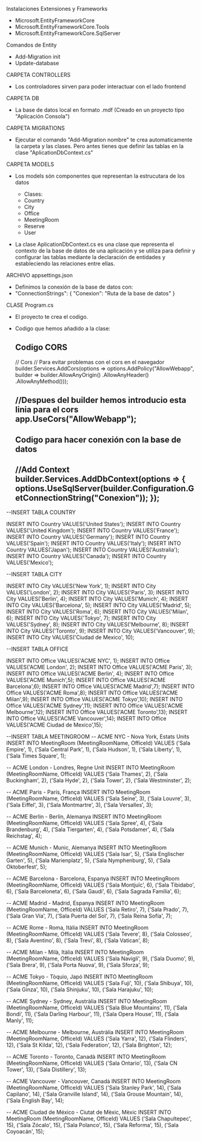 Instalaciones Extensiones y Frameworks
 - Microsoft.EntityFrameworkCore
 - Microsoft.EntityFrameworkCore.Tools
 - Microsoft.EntityFrameworkCore.SqlServer

 Comandos de Entity
  - Add-Migration init
  - Update-database



CARPETA CONTROLLERS
 - Los controladores sirven para poder interactuar con el lado frontend


CARPETA DB
 - La base de datos local en formato .mdf (Creado en un proyecto tipo "Aplicación Consola")

CARPETA MIGRATIONS
 - Ejecutar el comando "Add-Migration nombre" te crea automaticamente la carpeta y las clases. Pero antes tienes que definir
   las tablas en la clase "AplicationDbContext.cs" 


CARPETA MODELS
 - Los models són componentes que representan la estrucutara de los datos
	- Clases:
	 - Country
	 - City
	 - Office
	 - MeetingRoom
	 - Reserve
	 - User

 - La clase AplicationDbContext.cs es una clase que representa el contexto de la base de datos de una aplicación y se utiliza 
   para definir y configurar las tablas mediante la declaración de entidades y estableciendo las relaciones entre ellas.


ARCHIVO appsettings.json
 - Definimos la conexión de la base de datos con: 
  - "ConnectionStrings": {
    "Conexion": "Ruta de la base de datos"
    }


CLASE Program.cs
 - El proyecto te crea el codigo.
 - Codigo que hemos añadido a la clase: 
   

   Codigo CORS
   ------------------------------------------------------------------------
   // Cors
   // Para evitar problemas con el cors en el navegador
   builder.Services.AddCors(options => options.AddPolicy("AllowWebapp",
                                       builder => builder.AllowAnyOrigin()
                                                       .AllowAnyHeader()
                                                       .AllowAnyMethod()));

   //Despues del builder hemos introducio esta linia para el cors
   app.UseCors("AllowWebapp");
   -------------------------------------------------------------------------



   Codigo para hacer conexión con la base de datos
   ------------------------------------------------------------------------
   //Add Context
   builder.Services.AddDbContext<AplicationDbContext>(options =>
   {
       options.UseSqlServer(builder.Configuration.GetConnectionString("Conexion"));
   });
   -------------------------------------------------------------------------



--INSERT TABLA COUNTRY

INSERT INTO Country VALUES('United States');
INSERT INTO Country VALUES('United Kingdom');
INSERT INTO Country VALUES('France');
INSERT INTO Country VALUES('Germany');
INSERT INTO Country VALUES('Spain');
INSERT INTO Country VALUES('Italy');
INSERT INTO Country VALUES('Japan');
INSERT INTO Country VALUES('Australia');
INSERT INTO Country VALUES('Canada');
INSERT INTO Country VALUES('Mexico');


--INSERT TABLA CITY

INSERT INTO City VALUES('New York', 1);
INSERT INTO City VALUES('London', 2);
INSERT INTO City VALUES('Paris', 3);
INSERT INTO City VALUES('Berlin', 4);
INSERT INTO City VALUES('Munich', 4);
INSERT INTO City VALUES('Barcelona', 5);
INSERT INTO City VALUES('Madrid', 5);
INSERT INTO City VALUES('Roma', 6);
INSERT INTO City VALUES('Milan', 6);
INSERT INTO City VALUES('Tokyo', 7);
INSERT INTO City VALUES('Sydney', 8);
INSERT INTO City VALUES('Melbourne', 8);
INSERT INTO City VALUES('Toronto', 9);
INSERT INTO City VALUES('Vancouver', 9);
INSERT INTO City VALUES('Ciudad de Mexico', 10);


--INSERT TABLA OFFICE

INSERT INTO Office VALUES('ACME NYC', 1);
INSERT INTO Office VALUES('ACME London', 2);
INSERT INTO Office VALUES('ACME Paris', 3);
INSERT INTO Office VALUES('ACME Berlin', 4);
INSERT INTO Office VALUES('ACME Munich',5);
INSERT INTO Office VALUES('ACME Barcelona',6);
INSERT INTO Office VALUES('ACME Madrid',7);
INSERT INTO Office VALUES('ACME Roma',8);
INSERT INTO Office VALUES('ACME Milan',9);
INSERT INTO Office VALUES('ACME Tokyo',10);
INSERT INTO Office VALUES('ACME Sydney',11);
INSERT INTO Office VALUES('ACME Melbourne',12);
INSERT INTO Office VALUES('ACME Toronto',13);
INSERT INTO Office VALUES('ACME Vancouver',14);
INSERT INTO Office VALUES('ACME Ciudad de Mexico',15);

--INSERT TABLA MEETINGROOM
-- ACME NYC - Nova York, Estats Units
INSERT INTO MeetingRoom (MeetingRoomName, OfficeId)
VALUES ('Sala Empire', 1),
       ('Sala Central Park', 1),
       ('Sala Hudson', 1),
       ('Sala Liberty', 1),
       ('Sala Times Square', 1);

-- ACME London - Londres, Regne Unit
INSERT INTO MeetingRoom (MeetingRoomName, OfficeId)
VALUES ('Sala Thames', 2),
       ('Sala Buckingham', 2),
       ('Sala Hyde', 2),
       ('Sala Tower', 2),
       ('Sala Westminster', 2);

-- ACME Paris - París, França
INSERT INTO MeetingRoom (MeetingRoomName, OfficeId)
VALUES ('Sala Seine', 3),
       ('Sala Louvre', 3),
       ('Sala Eiffel', 3),
       ('Sala Montmartre', 3),
       ('Sala Versalles', 3);

-- ACME Berlin - Berlín, Alemanya
INSERT INTO MeetingRoom (MeetingRoomName, OfficeId)
VALUES ('Sala Spree', 4),
       ('Sala Brandenburg', 4),
       ('Sala Tiergarten', 4),
       ('Sala Potsdamer', 4),
       ('Sala Reichstag', 4);

-- ACME Munich - Munic, Alemanya
INSERT INTO MeetingRoom (MeetingRoomName, OfficeId)
VALUES ('Sala Isar', 5),
       ('Sala Englischer Garten', 5),
       ('Sala Marienplatz', 5),
       ('Sala Nymphenburg', 5),
       ('Sala Oktoberfest', 5);

-- ACME Barcelona - Barcelona, Espanya
INSERT INTO MeetingRoom (MeetingRoomName, OfficeId)
VALUES ('Sala Montjuïc', 6),
       ('Sala Tibidabo', 6),
       ('Sala Barceloneta', 6),
       ('Sala Gaudí', 6),
       ('Sala Sagrada Família', 6);

-- ACME Madrid - Madrid, Espanya
INSERT INTO MeetingRoom (MeetingRoomName, OfficeId)
VALUES ('Sala Retiro', 7),
       ('Sala Prado', 7),
       ('Sala Gran Vía', 7),
       ('Sala Puerta del Sol', 7),
       ('Sala Reina Sofía', 7);

-- ACME Rome - Roma, Itàlia
INSERT INTO MeetingRoom (MeetingRoomName, OfficeId)
VALUES ('Sala Tevere', 8),
       ('Sala Colosseo', 8),
       ('Sala Aventino', 8),
       ('Sala Trevi', 8),
       ('Sala Vatican', 8);

-- ACME Milan - Milà, Itàlia
INSERT INTO MeetingRoom (MeetingRoomName, OfficeId)
VALUES ('Sala Navigli', 9),
       ('Sala Duomo', 9),
       ('Sala Brera', 9),
       ('Sala Porta Nuova', 9),
       ('Sala Sforza', 9);

-- ACME Tokyo - Tòquio, Japó
INSERT INTO MeetingRoom (MeetingRoomName, OfficeId)
VALUES ('Sala Fuji', 10),
       ('Sala Shibuya', 10),
       ('Sala Ginza', 10),
       ('Sala Shinjuku', 10),
       ('Sala Harajuku', 10);

-- ACME Sydney - Sydney, Austràlia
INSERT INTO MeetingRoom (MeetingRoomName, OfficeId)
VALUES ('Sala Blue Mountains', 11),
       ('Sala Bondi', 11),
       ('Sala Darling Harbour', 11),
       ('Sala Opera House', 11),
       ('Sala Manly', 11);

-- ACME Melbourne - Melbourne, Austràlia
INSERT INTO MeetingRoom (MeetingRoomName, OfficeId)
VALUES ('Sala Yarra', 12),
       ('Sala Flinders', 12),
       ('Sala St Kilda', 12),
       ('Sala Federation', 12),
       ('Sala Brighton', 12);

-- ACME Toronto - Toronto, Canadà
INSERT INTO MeetingRoom (MeetingRoomName, OfficeId)
VALUES ('Sala Ontario', 13),
       ('Sala CN Tower', 13),
       ('Sala Distillery', 13);

-- ACME Vancouver - Vancouver, Canadà
INSERT INTO MeetingRoom (MeetingRoomName, OfficeId)
VALUES ('Sala Stanley Park', 14),
       ('Sala Capilano', 14),
       ('Sala Granville Island', 14),
       ('Sala Grouse Mountain', 14),
       ('Sala English Bay', 14);

-- ACME Ciudad de México - Ciutat de Mèxic, Mèxic
INSERT INTO MeetingRoom (MeetingRoomName, OfficeId)
VALUES ('Sala Chapultepec', 15),
       ('Sala Zócalo', 15),
       ('Sala Polanco', 15),
       ('Sala Reforma', 15),
       ('Sala Coyoacán', 15);


